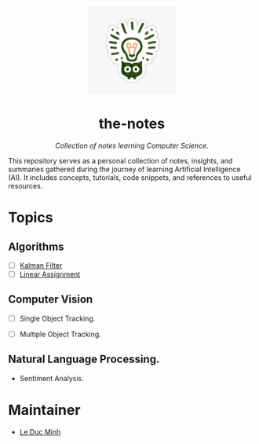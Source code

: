 <p align="center">
  <img src="asset/thenotes.png" width="180" >
</p>
<h1 align="center">the-notes</h1>

<p align="center">
  <em>Collection of notes learning Computer Science.</em>
</p>



This repository serves as a personal collection of notes, insights, and summaries gathered during the journey of learning Artificial Intelligence (AI). It includes concepts, tutorials, code snippets, and references to useful resources.


# Topics


## Algorithms

- [ ] [Kalman Filter](./algo/kalman-filter.ipynb)
- [ ] [Linear Assignment]()

## Computer Vision

- [ ] Single Object Tracking. 
- [ ] Multiple Object Tracking. 


## Natural Language Processing. 

- Sentiment Analysis. 


# Maintainer 

- [Le Duc Minh](https://github.com/MinLee0210)